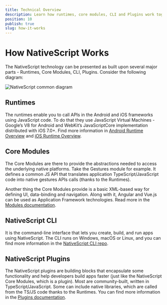```yaml
---
title: Technical Overview
description: Learn how runtimes, core modules, CLI and Plugins work together to provide easy access to native APIs and help you build truly native mobile apps with NativeScript
position: 10
publish: true
slug: how-it-works
---
```


# How NativeScript Works

The NativeScript technology can be presented as built upon several major parts - Runtimes, Core Modules, CLI, Plugins. Consider the following diagram:

![NativeScript common diagram](../img/ns-common.png)

## Runtimes

The runtimes enable you to call APIs in the Android and iOS frameworks using JavaScript code. To do that they use JavaScript Virtual Machines - Google’s V8 for Android and WebKit’s JavaScriptCore implementation distributed with iOS 7.0+. Find more information in [Android Runtime Overview](./android-runtime/overview.md) and [iOS Runtime Overview](./ios-runtime/Overview.md).

## Core Modules

The Core Modules are there to provide the abstractions needed to access the underlying native platforms. Take the Gestures module for example. It defines a common JS API that translates application TypeScript/JavaScript code into native gestures APIs calls (thanks to the Runtimes).

Another thing the Core Modules provide is a basic XML-based way for defining UI, data-binding and navigation. Along with it, Angular and Vue.js can be used as Application Framework technologies. Read more in the [Modules documentation](./modules.md).

## NativeScript CLI

It is the command-line interface that lets you create, build, and run apps using NativeScript. The CLI runs on Windows, macOS or Linux, and you can find more information in the [NativeScript CLI repo](https://github.com/NativeScript/nativescript-cli).

## NativeScript Plugins

The NativeScript plugins are building blocks that encapsulate some functionality and help developers build apps faster (just like the NativeScript Core Modules, which is a plugin). Most are community-built, written in TypeScript/JavaScript. Some can include native libraries, which are called from the TS/JS code thanks to the Runtimes. You can find more information in the [Plugins documentation](./plugins.md).

